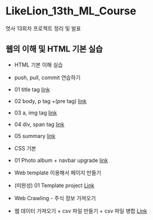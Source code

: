 # LikeLion_13th_ML_Course

멋사 13회차 프로젝트 정리 및 발표

## 웹의 이해 및 HTML 기본 실습

- HTML 기본 이해 실습
- push, pull, commit 연습하기
- 01 title tag [link](https://github.com/JYPark-Code/LikeLion_13th_ML_Course/blob/main/html/01_html_title.html)
- 02 body, p tag +(pre tag) [link](https://github.com/JYPark-Code/LikeLion_13th_ML_Course/blob/main/html/02_html_body_p.html)
- 03 a, img tag [link](https://github.com/JYPark-Code/LikeLion_13th_ML_Course/blob/main/html/03_html_link_img.html)
- 04 div, span tag [link](https://github.com/JYPark-Code/LikeLion_13th_ML_Course/blob/main/html/04_html_div_span.html)
- 05 summary [link](https://github.com/JYPark-Code/LikeLion_13th_ML_Course/blob/main/html/05_html_summary.html)

- CSS 기본
- 01 Photo album + navbar upgrade [link](https://jypark-code.github.io/LikeLion_13th_ML_Course/Photo_Album/11_photo_album_assignment)
- Web template 이용해서 페이지 만들기
- (미완성) 01 Template project [Link](https://jypark-code.github.io/LikeLion_13th_ML_Course/Web_template/index.html)

- Web Crawling - 주식 정보 가져오기
- 웹 데이터 가져오기 + csv 파일 만들기 + csv 파일 병합 [Link](https://github.com/JYPark-Code/LikeLion_13th_ML_Course/blob/main/Stock_Data_Crawling/05_KOSPI_exercise.py)
